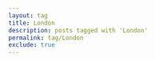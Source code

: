 ```yaml
---
layout: tag
title: London
description: posts tagged with 'London'
permalink: tag/London
exclude: true
---
```


